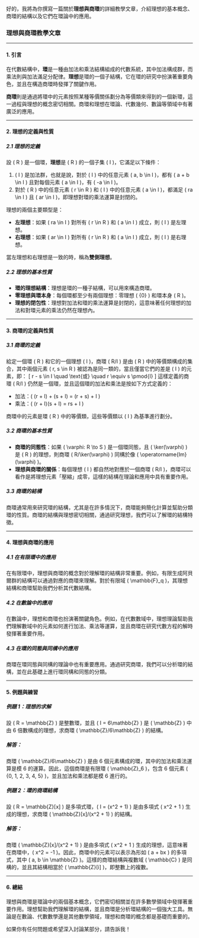 好的，我將為你撰寫一篇關於**理想與商環**的詳細教學文章，介紹理想的基本概念、商環的結構以及它們在環論中的應用。

### 理想與商環教學文章

---

#### 1. 引言

在代數結構中，**環**是一種由加法和乘法結構組成的代數系統，其中加法構成群，而乘法則與加法滿足分配律。**理想**是環的一個子結構，它在環的研究中扮演著重要角色，並且在構造商環時發揮了關鍵作用。

**商環**則是通過將環中的元素按照某種等價關係劃分為等價類來得到的一個新環，這一過程與理想的概念密切相關。商環和理想在環論、代數幾何、數論等領域中有著廣泛的應用。

---

#### 2. 理想的定義與性質

##### 2.1 理想的定義

設 \( R \) 是一個環，**理想**是 \( R \) 的一個子集 \( I \)，它滿足以下條件：

1. \( I \) 是加法群，也就是說，對於 \( I \) 中的任意元素 \( a, b \in I \)，都有 \( a + b \in I \) 且對每個元素 \( a \in I \)，有 \( -a \in I \)。
2. 對於 \( R \) 中的任意元素 \( r \in R \) 和 \( I \) 中的任意元素 \( a \in I \)，都滿足 \( ra \in I \) 且 \( ar \in I \)，即理想對環的乘法運算是封閉的。

理想的兩個主要類型是：
- **左理想**：如果 \( ra \in I \) 對所有 \( r \in R \) 和 \( a \in I \) 成立，則 \( I \) 是左理想。
- **右理想**：如果 \( ar \in I \) 對所有 \( r \in R \) 和 \( a \in I \) 成立，則 \( I \) 是右理想。

當左理想和右理想是一致的時，稱為**雙側理想**。

##### 2.2 理想的基本性質

- **環的理想結構**：理想是環的一種子結構，可以用來構造商環。
- **零理想與環本身**：每個環都至少有兩個理想：零理想 \( \{0\} \) 和環本身 \( R \)。
- **理想的閉包性**：理想對加法和環的乘法運算是封閉的，這意味著任何理想的加法和對環元素的乘法仍然在理想內。

---

#### 3. 商環的定義與性質

##### 3.1 商環的定義

給定一個環 \( R \) 和它的一個理想 \( I \)，商環 \( R/I \) 是由 \( R \) 中的等價類構成的集合，其中兩個元素 \( r, s \in R \) 被認為是同一類的，當且僅當它們的差是 \( I \) 的元素，即：
\[
r - s \in I \quad \text{或} \quad r \equiv s \pmod{I}
\]
這樣定義的商環 \( R/I \) 仍然是一個環，並且這個環的加法和乘法是按如下方式定義的：
- 加法：\( (r + I) + (s + I) = (r + s) + I \)
- 乘法：\( (r + I)(s + I) = rs + I \)

商環中的元素是環 \( R \) 中的等價類，這些等價類以 \( I \) 為基準進行劃分。

##### 3.2 商環的基本性質

- **商環的同態性**：如果 \( \varphi: R \to S \) 是一個環同態，且 \( \ker(\varphi) \) 是 \( R \) 的理想，則商環 \( R/\ker(\varphi) \) 同構於像 \( \operatorname{Im}(\varphi) \)。
- **理想與商環的關係**：每個理想 \( I \) 都自然地對應於一個商環 \( R/I \)，商環可以看作是將理想元素「壓縮」成零，這樣的結構在理論和應用中具有重要作用。

##### 3.3 商環的結構

商環通常用來研究環的結構，尤其是在許多情況下，商環能夠簡化計算並幫助分類環的性質。商環的結構與理想密切相關，通過研究理想，我們可以了解環的結構特徵。

---

#### 4. 理想與商環的應用

##### 4.1 在有限環中的應用

在有限環中，理想與商環的概念對於理解環的結構非常重要。例如，有限生成阿貝爾群的結構可以通過對應的商環來理解。對於有限域 \( \mathbb{F}_q \)，其理想結構和商環幫助我們分析其代數結構。

##### 4.2 在數論中的應用

在數論中，理想和商環也扮演著關鍵角色。例如，在代數數域中，理想理論幫助我們理解數域中的元素如何進行加法、乘法等運算，並且商環在研究代數方程的解時發揮著重要作用。

##### 4.3 在環的同態與同構中的應用

商環在環同態與同構的理論中也有重要應用。通過研究商環，我們可以分析環的結構，並在此基礎上進行環同構和同態的分類。

---

#### 5. 例題與練習

##### 例題 1：理想的求解

設 \( R = \mathbb{Z} \) 是整數環，並且 \( I = 6\mathbb{Z} \) 是 \( \mathbb{Z} \) 中由 6 倍數構成的理想，求商環 \( \mathbb{Z}/6\mathbb{Z} \) 的結構。

##### 解答：
商環 \( \mathbb{Z}/6\mathbb{Z} \) 是由 6 個元素構成的環，其中的加法和乘法運算是模 6 的運算。因此，這個商環是有限環 \( \mathbb{Z}_6 \)，包含 6 個元素 \( \{0, 1, 2, 3, 4, 5\} \)，並且加法和乘法都是模 6 進行的。

##### 例題 2：環的商環結構

設 \( R = \mathbb{Z}[x] \) 是多項式環，\( I = (x^2 + 1) \) 是由多項式 \( x^2 + 1 \) 生成的理想，求商環 \( \mathbb{Z}[x]/(x^2 + 1) \) 的結構。

##### 解答：
商環 \( \mathbb{Z}[x]/(x^2 + 1) \) 是由多項式 \( x^2 + 1 \) 生成的理想，這意味著在商環中，\( x^2 = -1 \)。因此，商環中的元素可以表示為形如 \( a + bx \) 的多項式，其中 \( a, b \in \mathbb{Z} \)。這樣的商環結構與複數域 \( \mathbb{C} \) 是同構的，並且其結構相當於 \( \mathbb{Z}[i] \)，即整數上的複數。

---

#### 6. 總結

理想與商環是環論中的兩個基本概念，它們密切相關並在許多數學領域中發揮著重要作用。理想幫助我們理解環的結構，並且商環是分析環結構的一個強大工具。無論是在數論、代數數學還是其他數學領域，理想和商環的概念都是基礎而重要的。

如果你有任何問題或希望深入討論某部分，請告訴我！